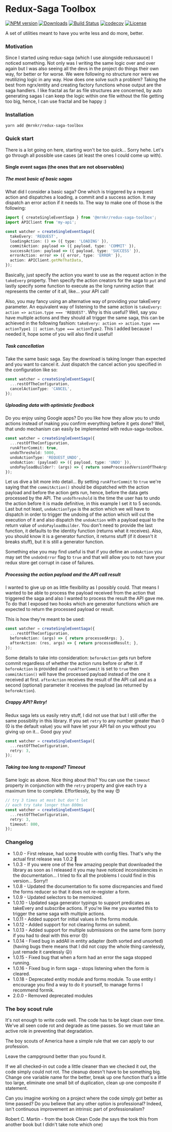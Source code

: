 # Redux-Saga Toolbox

[![NPM version][npm-image]][npm-url]
[![Downloads][downloads-image]][npm-url]
[![Build Status](https://travis-ci.com/mrnkr/redux-saga-toolbox.svg?branch=master)](https://travis-ci.com/mrnkr/redux-saga-toolbox)
[![codecov](https://codecov.io/gh/mrnkr/redux-saga-toolbox/branch/master/graph/badge.svg)](https://codecov.io/gh/mrnkr/redux-saga-toolbox)
[![License][license]][npm-url]

[npm-image]:http://img.shields.io/npm/v/@mrnkr/redux-saga-toolbox.svg
[npm-url]:https://npmjs.org/package/@mrnkr/redux-saga-toolbox
[downloads-image]:http://img.shields.io/npm/dm/@mrnkr/redux-saga-toolbox.svg
[license]:https://img.shields.io/github/license/mrnkr/redux-saga-toolbox

A set of utilities meant to have you write less and do more, better.

### Motivation

Since I started using redux-saga (which I use alongside reduxsauce) I noticed something. Not only was I writing the same logic over and over again but I was also seeing all the devs in the project do things their own way, for better or for worse. We were following no structure nor were we reutilizing logic in any way. How does one solve such a problem? Taking the best from ngrx/entity and creating factory functions whose output are the saga handlers. I like fractal as far as file structures are concerned, by auto generating sagas I can keep the logic within one file without the file getting too big, hence, I can use fractal and be happy :)

### Installation

```zsh
yarn add @mrnkr/redux-saga-toolbox
```

### Quick start

There is a lot going on here, starting won't be too quick... Sorry hehe. Let's go through all possible use cases (at least the ones I could come up with).

#### Single event sagas (the ones that are not observables)

##### The most basic of basic sagas

What did I consider a basic saga? One which is triggered by a request action and dispatches a loading, a commit and a success action. It may dispatch an error action if it needs to. The way to make one of those is the following:

```typescript
import { createSingleEventSaga } from '@mrnkr/redux-saga-toolbox';
import APIClient from 'my-api';

const watcher = createSingleEventSaga({
  takeEvery: 'REQUEST',
  loadingAction: () => ({ type: 'LOADING' }),
  commitAction: payload => ({ payload, type: 'COMMIT' }),
  successAction: payload => ({ payload, type: 'SUCCESS' }),
  errorAction: error => ({ error, type: 'ERROR' }),
  action: APIClient.getMeThatData,
});
```

Basically, just specify the action you want to use as the request action in the `takeEvery` property. Then specify the action creators for the saga to `put` and lastly specify some function to execute as the long running action that represents the center of it all, like... your API call!

Also, you may fancy using an alternative way of providing your takeEvery parameter. An equivalent way of listening to the same action is `takeEvery: action => action.type === 'REQUEST'`. Why is this useful? Well, say you have multiple actions and they should all trigger the same saga, this can be achieved in the following fashion: `takeEvery: action => action.type === actionType1 || action.type === actionType2`. This I added because I needed it, hope some of you will also find it useful!

##### Task cancellation

Take the same basic saga. Say the download is taking longer than expected and you want to cancel it. Just dispatch the cancel action you specified in the configuration like so:

```typescript
const watcher = createSingleEventSaga({
  ...restOfTheConfiguration,
  cancelActionType: 'CANCEL',
});
```

##### Uploading data with optimistic feedback

Do you enjoy using Google apps? Do you like how they allow you to undo actions instead of making you confirm everything before it gets done? Well, that undo mechanism can easily be implemented with redux-saga-toolbox.

```typescript
const watcher = createSingleEventSaga({
  ...restOfTheConfiguration,
  runAfterCommit: true,
  undoThreshold: 5000,
  undoActionType: 'REQUEST_UNDO',
  undoAction: (payload) => ({ payload, type: 'UNDO' }),
  undoPayloadBuilder?: (args) => { return someProcessedVersionOfTheArgs; },
});
```

Let us dive a bit more into detail... By setting `runAfterCommit` to `true` we're saying that the `commitAction()` should be dispatched with the action payload and before the action gets run, hence, before the data gets processed by the API. The `undoThreshold` is the time the user has to undo the action before it is made definitive, in this example I set it to 5 seconds. Last but not least, `undoActionType` is the action which we will have to dispatch in order to trigger the undoing of the action which will cut the execution of it and also dispatch the `undoAction` with a payload equal to the return value of `undoPayloadBuilder`. You don't need to provide the last function, it defaults to the identity function (returns what it receives). Also, you should know it is a generator function, it returns stuff (if it doesn't it breaks stuff), but it is still a generator function.

Something else you may find useful is that if you define an `undoAction` you may set the `undoOnError` flag to `true` and that will allow you to not have your redux store get corrupt in case of failures.

##### Processing the action payload and the API call result

I wanted to give up on as little flexibility as I possibly could. That means I wanted to be able to process the payload received from the action that triggered the saga and also I wanted to process the result the API gave me. To do that I exposed two hooks which are generator functions which are expected to return the processed payload or result.

This is how they're meant to be used:

```typescript
const watcher = createSingleEventSaga({
  ...restOfTheConfiguration,
  beforeAction: (args) => { return processedArgs; },
  afterAction: (res, args) => { return processedResult; },
});
```

Some details to take into consideration: `beforeAction` gets run before commit regardless of whether the action runs before or after it. If `beforeAction` is provided and `runAfterCommit` is set to `true` then `commitAction()` will have the processed payload instead of the one it received at first. `afterAction` receives the result of the API call and as a second (optional) parameter it receives the payload (as returned by `beforeAction`).

##### Crappy API? Retry!

Redux saga lets us easily retry stuff, I did not use that but I still offer the same possiblity in this library. If you set `retry` to any number greater than 0 (0 is the default value) you will have let your API fail on you without you giving up on it... Good guy you!

```typescript
const watcher = createSingleEventSaga({
  ...restOfTheConfiguration,
  retry: 3,
});
```

##### Taking too long to respond? Timeout

Same logic as above. Nice thing about this? You can use the `timeout` property in conjunction with the `retry` property and give each try a maximum time to complete. Effortlessly, by the way 😍

```typescript
// try 3 times at most but don't let
// each try take longer than 800ms
const watcher = createSingleEventSaga({
  ...restOfTheConfiguration,
  retry: 3,
  timeout: 800,
});
```

### Changelog

* 1.0.0 - First release, had some trouble with config files. That's why the actual first release was 1.0.2 😬
* 1.0.3 - If you were one of the few amazing people that downloaded the library as soon as I released it you may have noticed inconsistencies in the documentation... I tried to fix all the problems I could find in this version... Sorry!!
* 1.0.8 - Updated the documentation to fix some discrepancies and fixed the forms reducer so that it does not re-register a form.
* 1.0.9 - Updated selectors to be memoized.
* 1.0.10 - Updated saga generator typings to support predicates as takeEvery and subscribe actions. If you're like me you wanted this to trigger the same saga with multiple actions.
* 1.0.11 - Added support for initial values in the forms module.
* 1.0.12 - Added support for not clearing forms on submit.
* 1.0.13 - Added support for multiple submissions on the same form (sorry if you had to deal with this error 😞)
* 1.0.14 - Fixed bug in addAll in entity adapter (both sorted and unsorted) (having bugs there means that I did not copy the whole thing carelessly, just remade it carelessly 😛)
* 1.0.15 - Fixed bug that when a form had an error the saga stopped running.
* 1.0.16 - Fixed bug in form saga - stops listening when the form is cleared.
* 1.0.18 - Deprecated entity module and forms module. To use entity I encourage you find a way to do it yourself, to manage forms I recommend formik.
* 2.0.0 - Removed deprecated modules

### The boy scout rule

It's not enough to write code well. The code has to be kept clean over time. We've all seen code rot and degrade as time passes. So we must take an active role
in preventing that degradation.

The boy scouts of America have a simple rule that we can apply to our profession.

Leave the campground better than you found it.

If we all checked-in out code a little cleaner than we checked it out, the code simply could not rot. The cleanup doesn't have to be something big. Change one
variable name for the better, break up one function that's a little too large, eliminate one small bit of duplication, clean up one composite if statement.

Can you imagine working on a project where the code simply got better as time passed? Do you believe that any other option is professional? Indeed, isn't continuous
improvement an intrinsic part of professionalism?

Robert C. Martin - from the book Clean Code (he says the took this from another book but I didn't take note which one)
